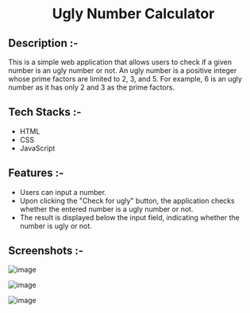 # <p align="center">Ugly Number Calculator</p>

## Description :-

This is a simple web application that allows users to check if a given number is an ugly number or not. 
An ugly number is a positive integer whose prime factors are limited to 2, 3, and 5. 
For example, 6 is an ugly number as it has only 2 and 3 as the prime factors.

## Tech Stacks :-

- HTML
- CSS
- JavaScript

## Features :-

- Users can input a number.
- Upon clicking the "Check for ugly" button, the application checks whether the entered number is a ugly number or not.
- The result is displayed below the input field, indicating whether the number is ugly or not.

## Screenshots :-

![image](https://github.com/Rakesh9100/CalcDiverse/assets/168436423/a4ac5374-92e6-47ef-83c6-adccb03409d8)

![image](https://github.com/Rakesh9100/CalcDiverse/assets/168436423/7c6fd16f-eae6-4631-be51-e98f8db33012)

![image](https://github.com/Rakesh9100/CalcDiverse/assets/168436423/09c19482-3b7d-4eaa-9f81-597bcfda2b5f)
